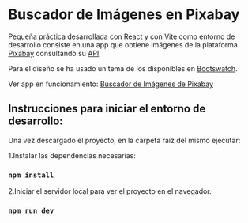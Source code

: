 # Buscador de Imágenes en Pixabay

Pequeña práctica desarrollada con React y con [Vite](https://vitejs.dev/) como
entorno de desarrollo consiste en una app que obtiene imágenes de la plataforma
[Pixabay](https://pixabay.com/) consultando su [API](https://pixabay.com/api/docs/).

Para el diseño se ha usado un tema de los disponibles en [Bootswatch](https://bootswatch.com/).

Ver app en funcionamiento:
[Buscador de Imágenes de Pixabay]()

## Instrucciones para iniciar el entorno de desarrollo:

Una vez descargado el proyecto, en la carpeta raíz del mismo ejecutar:

1.Instalar las dependencias necesarias:

### `npm install`

2.Iniciar el servidor local para ver el proyecto en el navegador.

### `npm run dev`
